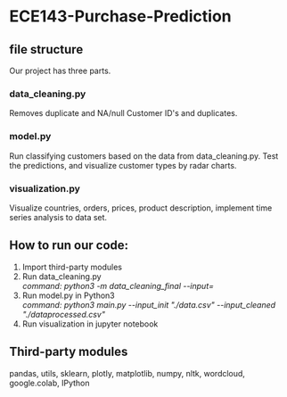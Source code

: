# ECE143-Purchase-Prediction

## file structure

Our project has three parts.  
### data_cleaning.py  
Removes duplicate and NA/null Customer ID's and duplicates.  
### model.py  
Run classifying customers based on the data from data_cleaning.py. Test the predictions, and visualize customer types by radar charts.
### visualization.py  
Visualize countries, orders, prices, product description, implement time series analysis to data set.

## How to run our code:
1. Import third-party modules
2. Run data_cleaning.py  
*command: python3 -m data_cleaning_final --input=<filename>*
3. Run model.py in Python3  
  *command: python3 main.py --input_init "./data.csv" --input_cleaned "./dataprocessed.csv"*
4. Run visualization in jupyter notebook

## Third-party modules

pandas, utils, sklearn, plotly, matplotlib, numpy, nltk, wordcloud, google.colab, IPython
